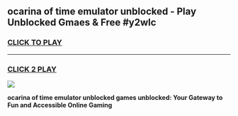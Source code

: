 
## ocarina of time emulator unblocked - Play Unblocked Gmaes & Free #y2wlc
<h3>
<a href="https://news.freeplayer.one?title=ocarina_of_time_emulator_unblocked&ref=24F">CLICK TO PLAY</a></h3>
<hr>

<h3>
<a href="https://news.freeplayer.one?title=ocarina_of_time_emulator_unblocked&ref=24F">CLICK 2 PLAY</a>
  
</h3>

<a href="https://news.freeplayer.one?title=ocarina_of_time_emulator_unblocked&ref=24F/"><img src="https://clearcache.store/games.png"></a>


**ocarina of time emulator unblocked games unblocked: Your Gateway to Fun and Accessible Online Gaming**
